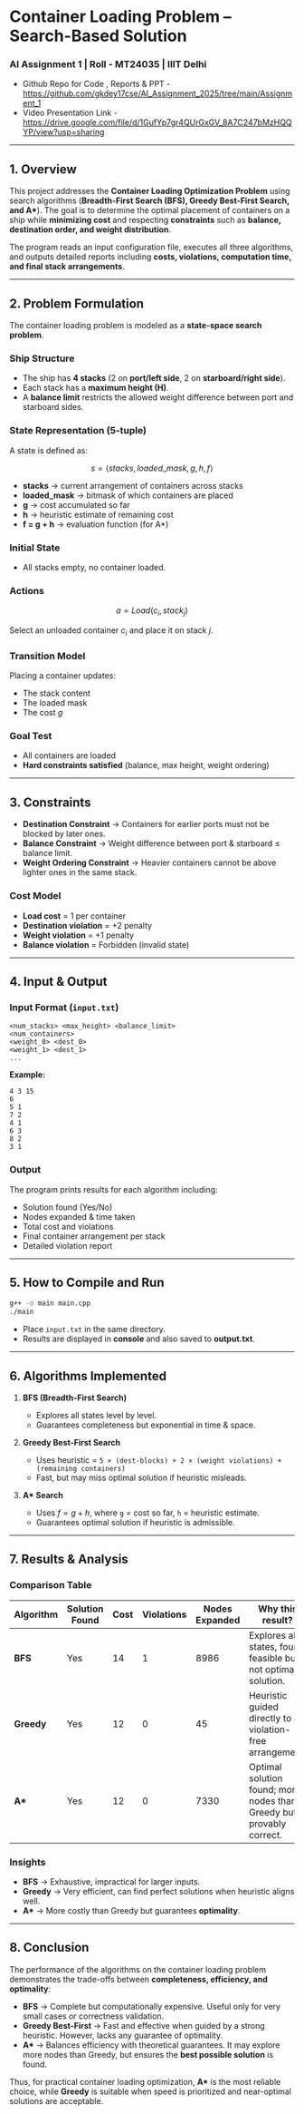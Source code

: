 # Container Loading Problem – Search-Based Solution

### AI Assignment 1 | Roll - MT24035 | IIIT Delhi

- Github Repo for Code , Reports & PPT - https://github.com/gkdey17cse/AI_Assignment_2025/tree/main/Assignment_1 
- Video Presentation Link - https://drive.google.com/file/d/1GufYp7gr4QUrGxGV_8A7C247bMzHQQYP/view?usp=sharing 

---

## 1. Overview

This project addresses the **Container Loading Optimization Problem** using search algorithms (**Breadth-First Search (BFS), Greedy Best-First Search, and A\***).
The goal is to determine the optimal placement of containers on a ship while **minimizing cost** and respecting **constraints** such as **balance, destination order, and weight distribution**.

The program reads an input configuration file, executes all three algorithms, and outputs detailed reports including **costs, violations, computation time, and final stack arrangements**.

---

## 2. Problem Formulation

The container loading problem is modeled as a **state-space search problem**.

### Ship Structure

* The ship has **4 stacks** (2 on **port/left side**, 2 on **starboard/right side**).
* Each stack has a **maximum height (H)**.
* A **balance limit** restricts the allowed weight difference between port and starboard sides.

### State Representation (5-tuple)

A state is defined as:

$$
s = \langle stacks, loaded\_mask, g, h, f \rangle
$$

* **stacks** → current arrangement of containers across stacks
* **loaded\_mask** → bitmask of which containers are placed
* **g** → cost accumulated so far
* **h** → heuristic estimate of remaining cost
* **f = g + h** → evaluation function (for A\*)

### Initial State

* All stacks empty, no container loaded.

### Actions

$$
a = Load(c_i, stack_j)
$$

Select an unloaded container $c_i$ and place it on stack $j$.

### Transition Model

Placing a container updates:

* The stack content
* The loaded mask
* The cost $g$

### Goal Test

* All containers are loaded
* **Hard constraints satisfied** (balance, max height, weight ordering)

---

## 3. Constraints

* **Destination Constraint** → Containers for earlier ports must not be blocked by later ones.
* **Balance Constraint** → Weight difference between port & starboard ≤ balance limit.
* **Weight Ordering Constraint** → Heavier containers cannot be above lighter ones in the same stack.

### Cost Model

* **Load cost** = 1 per container
* **Destination violation** = +2 penalty
* **Weight violation** = +1 penalty
* **Balance violation** = Forbidden (invalid state)

---

## 4. Input & Output

### Input Format (`input.txt`)

```
<num_stacks> <max_height> <balance_limit>
<num_containers>
<weight_0> <dest_0>
<weight_1> <dest_1>
...
```

**Example:**

```
4 3 15
6
5 1
7 2
4 1
6 3
8 2
3 1
```

### Output

The program prints results for each algorithm including:

* Solution found (Yes/No)
* Nodes expanded & time taken
* Total cost and violations
* Final container arrangement per stack
* Detailed violation report

---

## 5. How to Compile and Run

```bash
g++ -o main main.cpp
./main
```

* Place `input.txt` in the same directory.
* Results are displayed in **console** and also saved to **output.txt**.

---

## 6. Algorithms Implemented

1. **BFS (Breadth-First Search)**

   * Explores all states level by level.
   * Guarantees completeness but exponential in time & space.

2. **Greedy Best-First Search**

   * Uses heuristic = `5 × (dest-blocks) + 2 × (weight violations) + (remaining containers)`
   * Fast, but may miss optimal solution if heuristic misleads.

3. **A\* Search**

   * Uses $f = g + h$, where `g` = cost so far, `h` = heuristic estimate.
   * Guarantees optimal solution if heuristic is admissible.

---

## 7. Results & Analysis

### Comparison Table

| Algorithm  | Solution Found | Cost | Violations | Nodes Expanded | Why this result?                                                     |
| ---------- | -------------- | ---- | ---------- | -------------- | -------------------------------------------------------------------- |
| **BFS**    | Yes            | 14   | 1          | 8986           | Explores all states, found feasible but not optimal solution.        |
| **Greedy** | Yes            | 12   | 0          | 45             | Heuristic guided directly to a violation-free arrangement.           |
| **A\***    | Yes            | 12   | 0          | 7330           | Optimal solution found; more nodes than Greedy but provably correct. |

### Insights

* **BFS** → Exhaustive, impractical for larger inputs.
* **Greedy** → Very efficient, can find perfect solutions when heuristic aligns well.
* **A\*** → More costly than Greedy but guarantees **optimality**.

---

## 8. Conclusion

The performance of the algorithms on the container loading problem demonstrates the trade-offs between **completeness, efficiency, and optimality**:

* **BFS** → Complete but computationally expensive. Useful only for very small cases or correctness validation.
* **Greedy Best-First** → Fast and effective when guided by a strong heuristic. However, lacks any guarantee of optimality.
* **A\*** → Balances efficiency with theoretical guarantees. It may explore more nodes than Greedy, but ensures the **best possible solution** is found.

Thus, for practical container loading optimization, **A\*** is the most reliable choice, while **Greedy** is suitable when speed is prioritized and near-optimal solutions are acceptable.

